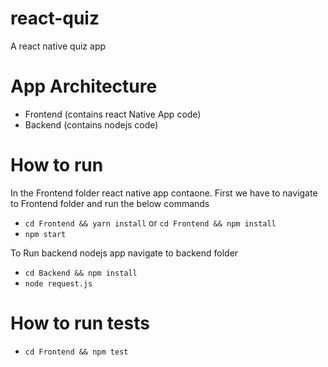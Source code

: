 # react-quiz
A react native quiz app

# App Architecture
- Frontend (contains react Native App code)
- Backend (contains nodejs code)

# How to run
In the Frontend folder react native app contaone. First we have to navigate to Frontend folder and run the below commands
- `cd Frontend && yarn install` or `cd Frontend && npm install`
- `npm start`

To Run backend nodejs app navigate to backend folder
- `cd Backend && npm install` 
- `node request.js`


# How to run tests
- `cd Frontend && npm test`
